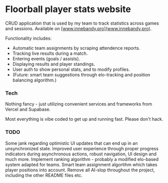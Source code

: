 # Floorball player stats website

CRUD application that is used by my team to track statistics across games and sessions. Available on [www.innebandy.pro](www.innebandy.pro).

Functionality includes:
- Automatic team assignments by scraping attendence reports.
- Tracking live results during a match.
- Entering events (goals / assists).
- Displaying results and player standings.
- User auth to show personal stats, and to modify profiles.
- (Future: smart team suggestions through elo-tracking and position balancing algorithm.)

### Tech
Nothing fancy - just utilizing convenient services and frameworks from Vercel and Supabase.

Most everything is vibe coded to get up and running fast. Please don't hack.

### TODO
Some jank regarding optimistic UI updates that can end up in an unsynchronized state.
Improved user experience through proper progress indicators during asynchronous actions, robust navigation, UI design and much more.
Implement ranking algorithm - probably a modified elo-based system adapted for teams.
Smart team assignment algortihm which takes player positions into account.
Remove all AI-slop throughout the project, including the other README files etc.


